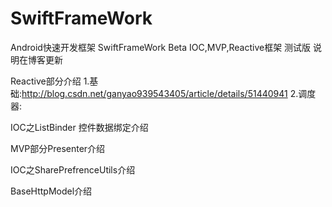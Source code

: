 # SwiftFrameWork
Android快速开发框架 SwiftFrameWork Beta
IOC,MVP,Reactive框架 测试版 说明在博客更新

Reactive部分介绍 
1.基础:http://blog.csdn.net/ganyao939543405/article/details/51440941
2.调度器:

IOC之ListBinder 控件数据绑定介绍


MVP部分Presenter介绍

IOC之SharePrefrenceUtils介绍

BaseHttpModel介绍
